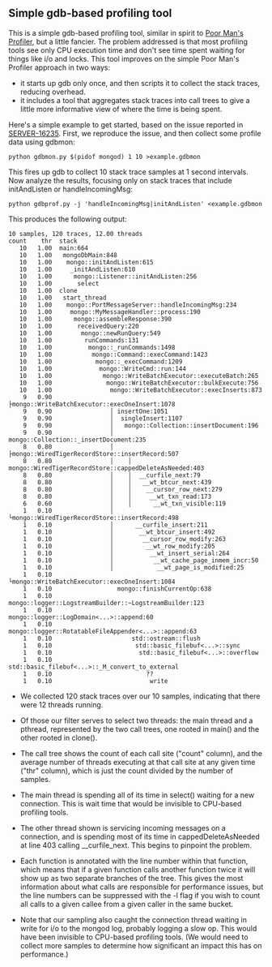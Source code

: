 ## Simple gdb-based profiling tool

This is a simple gdb-based profiling tool, similar in spirit to [Poor
Man's Profiler](http://poormansprofiler.org/), but a little
fancier. The problem addressed is that most profiling tools see only
CPU execution time and don't see time spent waiting for things like
i/o and locks. This tool improves on the simple Poor Man's Profiler
approach in two ways:

* it starts up gdb only once, and then scripts it to collect the stack
  traces, reducing overhead.
* it includes a tool that aggregates stack traces into call trees to
  give a little more informative view of where the time is being
  spent.

Here's a simple example to get started, based on the issue reported in
[SERVER-16235](https://jira.mongodb.org/browse/SERVER-16235). First,
we reproduce the issue, and then collect some profile data using
gdbmon:

    python gdbmon.py $(pidof mongod) 1 10 >example.gdbmon

This fires up gdb to collect 10 stack trace samples at 1 second
intervals. Now analyze the results, focusing only on stack traces that
include initAndListen or handleIncomingMsg:

    python gdbprof.py -j 'handleIncomingMsg|initAndListen' <example.gdbmon

This produces the following output:

    10 samples, 120 traces, 12.00 threads
    count    thr  stack
       10   1.00  main:664
       10   1.00   mongoDbMain:848
       10   1.00    mongo::initAndListen:615
       10   1.00     _initAndListen:610
       10   1.00      mongo::Listener::initAndListen:256
       10   1.00       select
       10   1.00  clone
       10   1.00   start_thread
       10   1.00    mongo::PortMessageServer::handleIncomingMsg:234
       10   1.00     mongo::MyMessageHandler::process:190
       10   1.00      mongo::assembleResponse:390
       10   1.00       receivedQuery:220
       10   1.00        mongo::newRunQuery:549
       10   1.00         runCommands:131
       10   1.00          mongo::_runCommands:1498
       10   1.00           mongo::Command::execCommand:1423
       10   1.00            mongo::_execCommand:1209
       10   1.00             mongo::WriteCmd::run:144
       10   1.00              mongo::WriteBatchExecutor::executeBatch:265
       10   1.00               mongo::WriteBatchExecutor::bulkExecute:756
       10   1.00                mongo::WriteBatchExecutor::execInserts:873
        9   0.90                ├mongo::WriteBatchExecutor::execOneInsert:1078
        9   0.90                │ insertOne:1051
        9   0.90                │  singleInsert:1107
        9   0.90                │   mongo::Collection::insertDocument:196
        9   0.90                │    mongo::Collection::_insertDocument:235
        8   0.80                │    ├mongo::WiredTigerRecordStore::insertRecord:507
        8   0.80                │    │ mongo::WiredTigerRecordStore::cappedDeleteAsNeeded:403
        8   0.80                │    │  __curfile_next:79
        8   0.80                │    │   __wt_btcur_next:439
        8   0.80                │    │    __cursor_row_next:279
        8   0.80                │    │     __wt_txn_read:173
        6   0.60                │    │      __wt_txn_visible:119
        1   0.10                │    └mongo::WiredTigerRecordStore::insertRecord:498
        1   0.10                │      __curfile_insert:211
        1   0.10                │       __wt_btcur_insert:492
        1   0.10                │        __cursor_row_modify:263
        1   0.10                │         __wt_row_modify:205
        1   0.10                │          __wt_insert_serial:264
        1   0.10                │           __wt_cache_page_inmem_incr:50
        1   0.10                │            __wt_page_is_modified:25
        1   0.10                └mongo::WriteBatchExecutor::execOneInsert:1084
        1   0.10                  mongo::finishCurrentOp:638
        1   0.10                   mongo::logger::LogstreamBuilder::~LogstreamBuilder:123
        1   0.10                    mongo::logger::LogDomain<...>::append:60
        1   0.10                     mongo::logger::RotatableFileAppender<...>::append:63
        1   0.10                      std::ostream::flush
        1   0.10                       std::basic_filebuf<...>::sync
        1   0.10                        std::basic_filebuf<...>::overflow
        1   0.10                         std::basic_filebuf<...>::_M_convert_to_external
        1   0.10                          ??
        1   0.10                           write
    
* We collected 120 stack traces over our 10 samples, indicating that
  there were 12 threads running.

* Of those our filter serves to select two threads: the main thread
  and a pthread, represented by the two call trees, one rooted in
  main() and the other rooted in clone().

* The call tree shows the count of each call site ("count" column),
  and the average number of threads executing at that call site at any
  given time ("thr" column), which is just the count divided by the
  number of samples.

* The main thread is spending all of its time in select() waiting for
  a new connection. This is wait time that would be invisible to
  CPU-based profiling tools.

* The other thread shown is servicing incoming messages on a
  connection, and is spending most of its time in cappedDeleteAsNeeded
  at line 403 calling __curfile_next. This begins to pinpoint the
  problem.

* Each function is annotated with the line number within that
  function, which means that if a given function calls another
  function twice it will show up as two separate branches of the
  tree. This gives the most information about what calls are
  responsible for performance issues, but the line numbers can be
  suppressed with the -l flag if you wish to count all calls to a
  given callee from a given caller in the same bucket.

* Note that our sampling also caught the connection thread waiting in
  write for i/o to the mongod log, probably logging a slow op. This
  would have been invisible to CPU-based profiling tools. (We would
  need to collect more samples to determine how significant an impact
  this has on performance.)





